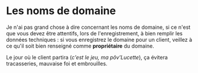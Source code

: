 # Les noms de domaine

Je n'ai pas grand chose à dire concernant les noms de domaine, si ce n'est que vous devez être attentifs, lors de l'enregistrement, à bien remplir les données techniques : si vous enregistrez le domaine pour un client, veillez à ce qu'il soit bien renseigné comme **propriétaire** du domaine. 

Le jour où le client partira (*c'est le jeu, ma pôv'Lucette*), ça évitera tracasseries, mauvaise foi et embrouilles.
